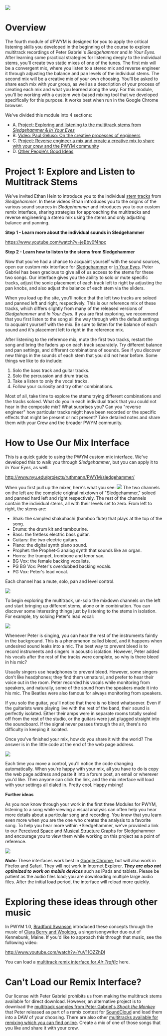 ![](/Images/fa28d2dfd0af7afc.gif)
# Overview

The fourth module of #PWYM is designed for you to apply the critical listening skills you developed in the beginning of the course to explore multitrack recordings of Peter Gabriel's *Sledgehammer* and *In Your Eyes.* After learning some practical strategies for listening deeply to the individual stems, you'll create two static mixes of one of the tunes. The first mix will be a convergent mix, where you listen to a stereo mix and reverse engineer it through adjusting the balance and pan levels of the individual stems. The second mix will be a creative mix of your own choosing. You’ll be asked to share each mix with your group, as well as a description of your process of creating each mix and what you learned along the way. For this module, you'll be working with a custom web-based mixing tool that we developed specifically for this purpose. It works best when run in the Google Chrome browser.

We've divided this module into 4 sections:

 - A. [Project: Exploring and listening to the multitrack stems from *Sledgehammer* & *In Your Eyes*][1]
 - B. [Video: Paul Geluso: On the creative processes of engineers][2]
 - C. [Project: Reverse engineer a mix and create a creative mix to share with your crew and the PWYM community][3]
 - D. [Other People's Good Ideas][4]

# Project 1: Explore and Listen to Multitrack Stems

We've invited Ethan Hein to introduce you to the individual [stem tracks][5] from *Sledgehammer*. In these videos Ethan introduces you to the origins of the various sound sources in *Sledgehammer* and introduces you to our custom remix interface, sharing strategies for approaching the multitracks and reverse engineering a stereo mix using the stems and only adjusting balance and panning. 

**Step 1 - Learn more about the individual sounds in Sledgehammer**

https://www.youtube.com/watch?v=jeBbv0f4hpc


**Step 2 - Learn how to listen to the stems from Sledgehammer**

Now that you've had a chance to acquaint yourself with the sound sources, open our custom mix interface for [Sledgehammer][6] or [In Your Eyes][7].  Peter Gabriel has been gracious to give all of us access to the stems for these two songs. Our interface gives you the ability to solo or mute specific tracks, adjust the sonic placement of each track left to right by adjusting the pan knobs, and also adjust the balance of each stem via the sliders.

When you load up the site, you'll notice that the left two tracks are soloed and panned left and right, respectively. This is our reference mix of these tracks, which differs slightly from many of the released versions of *Sledgehammer* and *In Your Eyes.* If you are first exploring, we recommend that you first listen to the song all the way through with the default settings to acquaint yourself with the mix. Be sure to listen for the balance of each sound and it's placement left to right in the reference mix. 

After listening to the reference mix, mute the first two tracks, restart the song and bring the faders up on each track separately. Try different balance and pan settings, and different combinations of sounds. See if you discover new things in the sounds of each stem that you did not hear before. Some things we like to do include:

 1. Solo the bass track and guitar tracks.
 2. Solo the percussion and drum tracks.
 3. Take a listen to only the vocal tracks. 
 4. Follow your curiosity and try other combinations.

Most of all, take time to explore the stems trying different combinations and the tracks soloed. What do you in each individual track that you could not hear in the composite mix?  What surprises you? Can you "reverse engineer" how particular tracks might have been recorded or the specific effects that might be present or not present? Take detailed notes and share them with your Crew and the broader PWYM community.

# How to Use Our Mix Interface

This is a quick guide to using the PWYM custom mix interface. We've developed this to walk you through *Sledgehammer*, but you can apply it to *In Your Eyes*, as well.

http://www.nyu.edu/projects/ruthmann/PWYM/sledgehammer/

When you first pull up the mixer, here's what you see:
![](/Images/96cf6ad8dca10327.png)
The two channels on the left are the complete original mixdown of "Sledgehammer," soloed and panned hard left and right respectively. The rest of the channels contain the individual stems, all with their levels set to zero. From left to right, the stems are:

 - Shak: the sampled shakuhachi (bamboo flute) that plays at the top of
   the song.
 - Drums: the drum kit and tambourine.
 - Bass: the fretless electric bass guitar.
 - Guitars: the two electric guitars.
 - Piano: the digital synth piano sound.
 - Prophet: the Prophet-5 analog synth that sounds like an organ.
 - Horns: the trumpet, trombone and tenor sax.
 - BG Vox: the female backing vocalists.
 - PG BG Vox: Peter's overdubbed backing vocals.
 - PG Vox: Peter's lead vocal.

 Each channel has a mute, solo, pan and level control.
 
![](/Images/41cfd4a974_690x494.png)

To begin exploring the multitrack, un-solo the mixdown channels on the left and start bringing up different stems, alone or in combination. You can discover some interesting things just by listening to the stems in isolation. For example, try soloing Peter's lead vocal:

![](/Images/73ba73d55a_193x500.png) 

Whenever Peter is singing, you can hear the rest of the instruments faintly in the background. This is a phenomenon called bleed, and it happens when undesired sound leaks into a mic. The best way to prevent bleed is to record instruments and singers in acoustic isolation. However, Peter added his vocals after the rest of the tracks were complete, so why is there bleed in his mic? 

Usually singers use headphones to prevent bleed. However, some singers don't like headphones; they find them unnatural, and prefer to hear their voice out in the room. Peter recorded his vocals while monitoring from speakers, and naturally, some of the sound from the speakers made it into his mic. The Beatles were also famous for always monitoring from speakers.

If you solo the guitar, you'll notice that there is no bleed whatsoever. Even if the guitarists were playing live with the rest of the band, their sound is perfectly isolated. Either their amps were in separate rooms totally sealed off from the rest of the studio, or the guitars were just plugged straight into the soundboard. If the signal never passes through the air, there's no difficulty in keeping it isolated.

Once you've finished your mix, how do you share it with the world? The answer is in the little code at the end of the web page address.

![](/Images/9262a14579bc2ae2.png)

Each time you move a control, you'll notice the code changing automatically. When you're happy with your mix, all you have to do is copy the web page address and paste it into a forum post, an email or wherever you'd like. Then anyone can click the link, and the mix interface will load with your settings all dialed in. Pretty cool. Happy mixing!

**Further ideas**

As you now know through your work in the first three Modules for PWYM, listening to a song while viewing a visual analysis can often help you hear more details about a particular song and recording. You know that you learn even more when you are the one who creates the analysis to a favorite song. To help you hear more within *Sledgehammer, we've provided a link to our [Perceived Space][8] and [Musical Structure Graphs][9] for Sledgehammer and encourage you to view them while working on this project as a point of reference.

![](/Images/e827401d8a_638x500.png)

***Note:*** These interfaces work best in [Google Chrome][10], but will also work in Firefox and Safari. They will not work in Internet Explorer. ***They are also not optimized to work on mobile devices*** such as iPads and tablets. Please be patient as the audio files load; you are downloading multiple large audio files. After the initial load period, the interface will reload more quickly.

# Exploring these ideas through other music

In PWYM 1.0, [Bradford Swanson][11] introduced these concepts through the music of [Clara Berry and Wooldog][12], a singer/songwriter duo out of Kennebunk, Maine. If you'd like to approach this through that music, see the following video:

http://www.youtube.com/watch?v=YuV11OZZhDI

You can load a [multitrack remix interface for *Air Traffic*][13] here.

# Can't Load our Remix Interface?

Our license with Peter Gabriel prohibits us from making the multitrack stems available for direct download. However, an alternative project is to download the [multitrack samples from Peter Gabriel's *Shock the Monkey*][14] that Peter released as part of a remix contest for [SoundCloud][15] and load them into a DAW of your choosing. There are also other [multitracks available for remixing which you can find online][16]. Create a mix of one of those songs that you like and share it with your crew. 


  [1]: http://community.playwithyourmusic.org/t/4a-project-exploring-and-listening-to-music-multitracks/
  [2]: http://community.playwithyourmusic.org/t/4b-video-paul-geluso-creative-processes-of-engineers/1610
  [3]: http://community.playwithyourmusic.org/t/4c-project-reverse-engineer-a-mix-and-share-it-with-the-pwym-community/1608
  [4]: http://community.playwithyourmusic.org/t/4d-other-peoples-good-ideas/
  [5]: http://en.wikipedia.org/wiki/Stem_%28music%29#Production
  [6]: http://sh.pwym.org
  [7]: http://iye.pwym.org
  [8]: https://docs.google.com/drawings/d/1c6o5C0bov0UEAt4JpX1VTT_btEnq4nysQzjrtdnPoAE/edit?usp=sharing
  [9]: http://bit.ly/1784Rnp
  [10]: http://chrome.google.com/
  [11]: http://bradfordswanson.com
  [12]: http://claraberry.com
  [13]: http://at.pwym.org
  [14]: https://realworldrecords.com/remixed/group/84776/peter-gabriel-shock-the-monkey-remix-competition/
  [15]: http://soundcloud.com/
  [16]: http://en.wikipedia.org/wiki/List_of_musical_works_released_in_a_stem_format